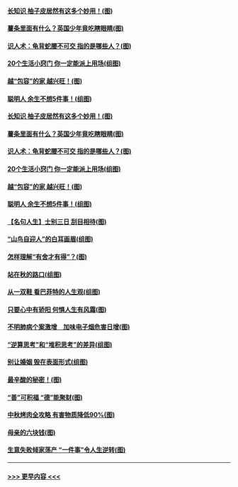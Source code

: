 #### [长知识 柚子皮居然有这多个妙用！(图)](../pages/p8/907425.md?t=09172333) 
#### [薯条里面有什么？英国少年竟吃瞎眼睛(图)](../pages/p8/907381.md?t=09172333) 
#### [识人术：龟背蛇腰不可交 指的是哪些人？(图)](../pages/p8/907503.md?t=09172333) 
#### [20个生活小窍门 你一定能派上用场(组图)](../pages/p8/907510.md?t=09172333) 
#### [越“包容”的家 越兴旺！(图)](../pages/p8/907328.md?t=09172333) 
#### [聪明人 余生不想5件事！(组图)](../pages/p8/907364.md?t=09172333) 
#### [长知识 柚子皮居然有这多个妙用！(图)](../pages/p8/907425.md?t=09172333) 
#### [薯条里面有什么？英国少年竟吃瞎眼睛(图)](../pages/p8/907381.md?t=09172333) 
#### [识人术：龟背蛇腰不可交 指的是哪些人？(图)](../pages/p8/907503.md?t=09172333) 
#### [20个生活小窍门 你一定能派上用场(组图)](../pages/p8/907510.md?t=09172333) 
#### [越“包容”的家 越兴旺！(图)](../pages/p8/907328.md?t=09172333) 
#### [聪明人 余生不想5件事！(组图)](../pages/p8/907364.md?t=09172333) 
#### [【名句人生】士别三日 刮目相待(图)](../pages/p8/906988.md?t=09172333) 
#### [“山鸟自迎人”的白耳画眉(组图)](../pages/p8/907332.md?t=09172333) 
#### [怎样理解“有舍才有得”？(图)](../pages/p8/906872.md?t=09172333) 
#### [站在秋的路口(组图)](../pages/p8/906914.md?t=09172333) 
#### [从一双鞋 看巴菲特的人生观(组图)](../pages/p8/907311.md?t=09172333) 
#### [只要心中有骄阳 何惧人生有风霜(图)](../pages/p8/907320.md?t=09172333) 
#### [不明肺病个案激增　加味电子烟危害日增(图)](../pages/p8/907307.md?t=09172333) 
#### [“逆算思考”和“堆积思考”的差异(组图)](../pages/p8/907229.md?t=09172333) 
#### [别让婚姻 毁在表面形式(组图)](../pages/p8/907118.md?t=09172333) 
#### [最辛酸的秘密！(图)](../pages/p8/906327.md?t=09172333) 
#### [“善”可积福 “德”能聚财(图)](../pages/p8/906906.md?t=09172333) 
#### [中秋烤肉全攻略 有害物质降低90%(图)](../pages/p8/907227.md?t=09172333) 
#### [母亲的六块钱(图)](../pages/p8/907107.md?t=09172333) 
#### [生意失败倾家荡产 “一件事”令人生逆转(图)](../pages/p8/907101.md?t=09172333) 

----
#### [ >>> 更早内容 <<< ](../indexes/p8-earlier.md)
